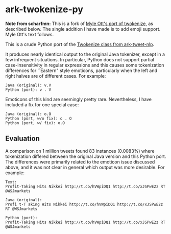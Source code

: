 ark-twokenize-py
================

**Note from scharfmn:**  This is a fork of [Myle Ott's port of twokenize](https://github.com/myleott/ark-twokenize-py), as described below. The single addition I have made is to add emoji support. Myle Ott's text follows.

This is a crude Python port of the [Twokenize class from ark-tweet-nlp](https://github.com/brendano/ark-tweet-nlp/blob/master/src/cmu/arktweetnlp/Twokenize.java).

It produces nearly identical output to the original Java tokenizer, except in a
few infrequent situations. In particular, Python does not support partial
case-insensitivity in regular expressions and this causes some tokenization
differences for ``Eastern" style emoticons, particularly when the left and right
halves are of different cases. For example:

    Java (original): v.V
    Python (port): v . V

Emoticons of this kind are seemingly pretty rare. Nevertheless, I have included
a fix for one special case:

    Java (original): o.O
    Python (port, w/o fix): o . O
    Python (port, w/ fix): o.O

Evaluation
----------

A comparison on 1 million tweets found 83 instances (0.0083%) where tokenization
differed between the original Java version and this Python port. The differences
were primarily related to the emoticon issue discussed above, and it was not
clear in general which output was more desirable. For example:

    Text:
    Profit-Taking Hits Nikkei http://t.co/hVWpiDQ1 http://t.co/xJSPwE2z RT @WSJmarkets

    Java (original):
    Profi t-T aking Hits Nikkei http://t.co/hVWpiDQ1 http://t.co/xJSPwE2z RT @WSJmarkets

    Python (port):
    Profit-Taking Hits Nikkei http://t.co/hVWpiDQ1 http://t.co/xJSPwE2z RT @WSJmarkets
